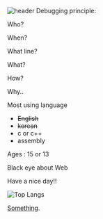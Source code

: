 ![header](https://capsule-render.vercel.app/api?type=waving&color=ffffff&height=80&section=header&fontSize=90&)
Debugging principle:

Who?

When?

What line?

What?

How?

Why..

Most using language
  - ~~English~~
  - ~~korean~~
  - c or c++
  - assembly

Ages : 15 or 13

Black eye about Web

Have a nice day!!

![Top Langs](https://github-readme-stats.vercel.app/api/top-langs/?username=0x000000EF-0x000000EF)


[Something](https://www.youtube.com/watch?v=xvFZjo5PgG0).
